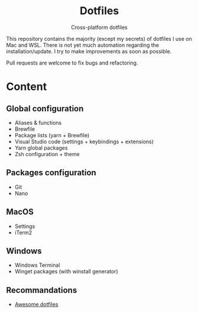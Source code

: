 <div align="center">

# Dotfiles
Cross-platform dotfiles
</div>

This repository contains the majority (except my secrets) of dotfiles I use on Mac and WSL. There is not yet much automation regarding the installation/update. I try to make improvements as soon as possible.

Pull requests are welcome to fix bugs and refactoring.

# Content
## Global configuration
- Aliases & functions
- Brewfile
- Package lists (yarn + Brewfile)
- Visual Studio code (settings + keybindings + extensions)
- Yarn global packages
- Zsh configuration + theme

## Packages configuration
- Git
- Nano

## MacOS
- Settings
- iTerm2

## Windows
- Windows Terminal
- Winget packages (with winstall generator)

## Recommandations
- [Awesome dotfiles](https://github.com/webpro/awesome-dotfiles)

